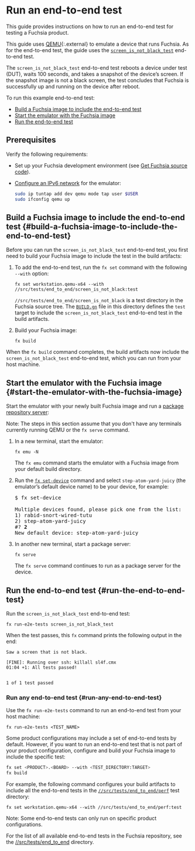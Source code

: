 # Run an end-to-end test

This guide provides instructions on how to run an end-to-end test for testing a
Fuchsia product.

This guide uses [QEMU](https://www.qemu.org/){:.external} to emulate a device
that runs Fuchsia. As for the end-to-end test, the guide uses the
<code>[screen_is_not_black_test](/src/tests/end_to_end/screen_is_not_black/)</code>
end-to-end test.

The `screen_is_not_black_test` end-to-end test reboots a device under test
(DUT), waits 100 seconds, and takes a snapshot of the device’s screen. If the
snapshot image is not a black screen, the test concludes that Fuchsia is
successfully up and running on the device after reboot.

To run this example end-to-end test:

*   [Build a Fuchsia image to include the end-to-end test](#build-a-fuchsia-image-to-include-the-end-to-end-test)
*   [Start the emulator with the Fuchsia image](#start-the-emulator-with-the-fuchsia-image)
*   [Run the end-to-end test](#run-the-end-to-end-test)

## Prerequisites

Verify the following requirements:

*   Set up your Fuchsia development environment (see
    [Get Fuchsia source code](/docs/development/source_code/README.md)).
*   [Configure an IPv6 network](/docs/development/run/qemu.md#enabling_networking_under_qemu.md)
    for the emulator:

    ```sh
    sudo ip tuntap add dev qemu mode tap user $USER
    sudo ifconfig qemu up
    ```

## Build a Fuchsia image to include the end-to-end test {#build-a-fuchsia-image-to-include-the-end-to-end-test}

Before you can run the `screen_is_not_black_test` end-to-end test, you first
need to build your Fuchsia image to include the test in the build artifacts:

1.  To add the end-to-end test, run the `fx set` command with the following
    `--with` option:

    ```posix-terminal
    fx set workstation.qemu-x64 --with //src/tests/end_to_end/screen_is_not_black:test
    ```

    `//src/tests/end_to_end/screen_is_not_black` is a test directory in the
    Fuchsia source tree. The
    <code>[BUILD.gn](/src/tests/end_to_end/screen_is_not_black/BUILD.gn)</code>
    file in this directory defines the <code>test</code> target to include the
    <code>screen_is_not_black_test</code> end-to-end test in the build
    artifacts.

1.  Build your Fuchsia image:

    ```posix-terminal
    fx build
    ```

When the `fx build` command completes, the build artifacts now include the
`screen_is_not_black_test` end-to-end test, which you can run from your host
machine.

## Start the emulator with the Fuchsia image {#start-the-emulator-with-the-fuchsia-image}

Start the emulator with your newly built Fuchsia image and run a
[package repository server](/docs/development/build/fx.md#serve-a-build):

Note: The steps in this section assume that you don't have any terminals
currently running QEMU or the `fx serve` command.

1.  In a new terminal, start the emulator:

    ```posix-terminal
    fx emu -N
    ```

    The `fx emu` command starts the emulator with a Fuchsia image from your default build
    directory.

1.  Run the
    [`fx set-device`](/docs/development/build/fx.md#using-multiple-fuchsia-devices)
    command and select `step-atom-yard-juicy` (the emulator’s default device
    name) to be your device, for example:

    <pre>
    $ fx set-device

    Multiple devices found, please pick one from the list:
    1) rabid-snort-wired-tutu
    2) step-atom-yard-juicy
    #? <b>2</b>
    New default device: step-atom-yard-juicy
    </pre>

1.  In another new terminal, start a package server:

    ```posix-terminal
    fx serve
    ```

    The `fx serve` command continues to run as a package server for the device.

## Run the end-to-end test {#run-the-end-to-end-test}

Run the `screen_is_not_black_test` end-to-end test:

```posix-terminal
fx run-e2e-tests screen_is_not_black_test
```

When the test passes, this `fx` command prints the following output in the end:

```none
Saw a screen that is not black.

[FINE]: Running over ssh: killall sl4f.cmx
01:04 +1: All tests passed!


1 of 1 test passed
```

### Run any end-to-end test {#run-any-end-to-end-test}

Use the `fx run-e2e-tests` command to run an end-to-end test from your host
machine:

```posix-terminal
fx run-e2e-tests <TEST_NAME>
```

Some product configurations may include a set of end-to-end tests by default.
However, if you want to run an end-to-end test that is not part of your product
configuration, configure and build your Fuchsia image to include the specific
test:

```sh
fx set <PRODUCT>.<BOARD> --with <TEST_DIRECTORY:TARGET>
fx build
```

For example, the following command configures your build artifacts to include
all the end-to-end tests in the
<code>[//src/tests/end_to_end/perf](/src/tests/end_to_end/perf/)</code> test
directory:

```posix-terminal
fx set workstation.qemu-x64 --with //src/tests/end_to_end/perf:test
```

Note: Some end-to-end tests can only run on specific product configurations.

For the list of all available end-to-end tests in the Fuchsia repository, see
the [//src/tests/end\_to\_end](/src/tests/end_to_end/) directory.

